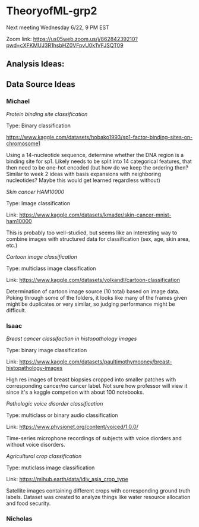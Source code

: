 # TheoryofML-grp2

Next meeting Wednesday 6/22, 9 PM EST

Zoom link:
https://us05web.zoom.us/j/86284239210?pwd=cXFKMUJ3R1hsbHZ0VFpvU0k1VFJSQT09


## Analysis Ideas:




## Data Source Ideas


### Michael 

_Protein binding site classification_

Type: Binary classification

https://www.kaggle.com/datasets/hobako1993/sp1-factor-binding-sites-on-chromosome1

Using a 14-nucleotide sequence, determine whether the DNA region is a binding site for sp1. Likely needs to be split into 14 categorical features, that then need to be one-hot encoded (but how do we keep the ordering then? Similar to week 2 ideas with basis expansions with neighboring nucleotides? Maybe this would get learned regardless without)

_Skin cancer HAM10000_

Type: Image classification

Link: https://www.kaggle.com/datasets/kmader/skin-cancer-mnist-ham10000

This is probably too well-studied, but seems like an interesting way to combine images with structured data for classification (sex, age, skin area, etc.)

_Cartoon image classification_

Type: multiclass image classification

Link: https://www.kaggle.com/datasets/volkandl/cartoon-classification

Determination of cartoon image source (10 total) based on image data. Poking through some of the folders, it looks like many of the frames given might be duplicates or very similar, so judging performance might be difficult.





### Isaac

_Breast cancer classifaction in histopathology images_

Type: binary image classification

Link: https://www.kaggle.com/datasets/paultimothymooney/breast-histopathology-images

High res images of breast biopsies cropped into smaller patches with corresponding cancer/no cancer label. Not sure how professor will view it since it's a kaggle competion with about 100 notebooks.

_Pathologic voice disorder classification_

Type: multiclass or binary audio classification

Link: https://www.physionet.org/content/voiced/1.0.0/

Time-series microphone recordings of subjects with voice diorders and without voice disorders. 

_Agricultural crop classification_

Type: muticlass image classification

Link: https://mlhub.earth/data/idiv_asia_crop_type

Satellite images containing different crops with corresponding ground truth labels. Dataset was created to analyze things like water resource allocation and food security.

### Nicholas 
